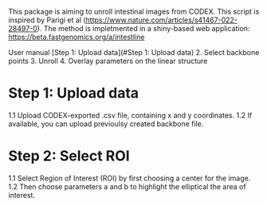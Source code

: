 This package is aiming to unroll intestinal images from CODEX. 
This script is inspired by Parigi et al (https://www.nature.com/articles/s41467-022-28497-0).
The method is impletmented in a shiny-based web application: https://beta.fastgenomics.org/a/intestline

User manual
[Step 1: Upload data](#Step 1: Upload data)
2. Select backbone points
3. Unroll
4. Overlay parameters on the linear structure

# Step 1: Upload data
1.1 Upload CODEX-exported .csv file, containing x and y coordinates.
1.2 If available, you can upload previoulsy created backbone file.

# Step 2: Select ROI
1.1 Select Region of Interest (ROI) by first choosing a center for the image.
1.2 Then choose parameters a and b to highlight the elliptical the area of interest.